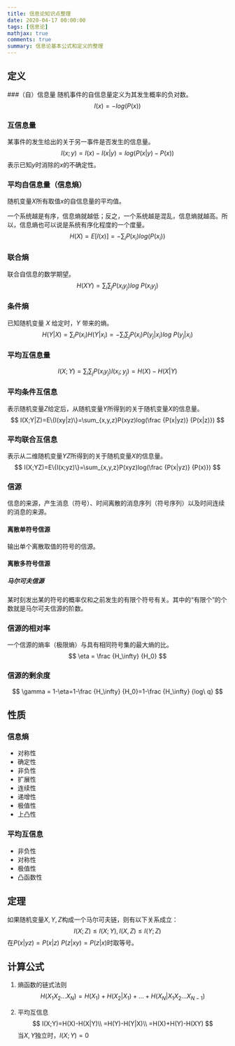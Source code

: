 ```yaml
---
title: 信息论知识点整理
date: 2020-04-17 00:00:00
tags: [信息论]
mathjax: true
comments: true
summary: 信息论基本公式和定义的整理
---
```

## 定义

###（自）信息量
随机事件的自信息量定义为其发生概率的负对数。
$$
I(x) = -log(P(x))
$$

### 互信息量
某事件的发生给出的关于另一事件是否发生的信息量。
$$
I(x;y) = I(x)-I(x|y)=log(P(x|y)-P(x))
$$
表示已知$y$时消除的$x$的不确定性。

### 平均自信息量（信息熵）
随机变量$X$所有取值$x$的自信息量的平均值。

一个系统越是有序，信息熵就越低；反之，一个系统越是混乱，信息熵就越高。所以，信息熵也可以说是系统有序化程度的一个度量。
$$
H(X) = E[I(x)] = -\sum_i P(x_i)log(P(x_i))
$$

### 联合熵

联合自信息的数学期望。
$$
H(XY) = \sum_i \sum_j P(x_iy_j) log\ P(x_iy_j)
$$

### 条件熵

已知随机变量 $X$ 给定时，$Y$ 带来的熵。
$$
H(Y | X) = \sum_iP(x_i)H(Y|x_i)=-\sum_i \sum_j P(x_i)P(y_j|x_i)log\ P(y_j|x_i)
$$

### 平均互信息量

$$
I(X;Y) = \sum_i \sum_j P(x_iy_j)I(x_i;y_j)=H(X)-H(X|Y)
$$

### 平均条件互信息

表示随机变量$Z$给定后，从随机变量$Y$所得到的关于随机变量$X$的信息量。
$$
I(X;Y|Z)=E\{I(xy|z)\}=\sum_{x,y,z}P(xyz)log(\frac {P(x|yz)} {P(x|z)})
$$

### 平均联合互信息

表示从二维随机变量$YZ$所得到的关于随机变量$X$的信息量。
$$
I(X;YZ)=E\{I(x;yz)\}=\sum_{x,y,z}P(xyz)log(\frac {P(x|yz)} {P(x)})
$$

### 信源

信息的来源，产生消息（符号）、时间离散的消息序列（符号序列）以及时间连续的消息的来源。

#### 离散单符号信源

输出单个离散取值的符号的信源。

#### 离散多符号信源

##### 马尔可夫信源

某时刻发出某的符号的概率仅和之前发生的有限个符号有关。其中的“有限个”的个数就是马尔可夫信源的阶数。



### 信源的相对率

一个信源的熵率（极限熵）与具有相同符号集的最大熵的比。
$$
\eta = \frac {H_\infty} {H_0}
$$

### 信源的剩余度

$$
\gamma = 1-\eta=1-\frac {H_\infty} {H_0}=1-\frac {H_\infty} {log\ q}
$$



## 性质

### 信息熵

- 对称性
- 确定性
- 非负性
- 扩展性
- 连续性
- 递增性
- 极值性
- 上凸性

### 平均互信息

- 非负性
- 对称性
- 极值性
- 凸函数性

## 定理

如果随机变量$X,Y,Z$构成一个马尔可夫链，则有以下关系成立：
$$
I(X;Z) \le I(X;Y), I(X,Z) \le I(Y;Z)
$$
在$P(x|yz)=P(x|z)\ P(z|xy)=P(z|x)$时取等号。



## 计算公式

1. 熵函数的链式法则
   $$
   H(X_1X_2...X_N)=H(X_1)+H(X_2|X_1)+...+H(X_N|X_1X_2...X_{N-1})
   $$

2. 平均互信息
   $$
   I(X;Y)=H(X)-H(X|Y)\\
   =H(Y)-H(Y|X)\\
   =H(X)+H(Y)-H(XY)
   $$
   当$X,Y$独立时，$I(X;Y)=0$